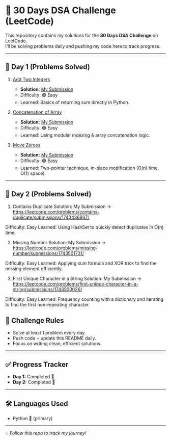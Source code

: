 # 🚀 30 Days DSA Challenge (LeetCode)

This repository contains my solutions for the **30 Days DSA Challenge** on LeetCode.  
I’ll be solving problems daily and pushing my code here to track progress.  

---

## 📅 Day 1 (Problems Solved)

1. [Add Two Integers](https://leetcode.com/problems/add-two-integers/)  
   - **Solution:** [My Submission](https://leetcode.com/problems/add-two-integers/submissions/1741947661/)  
   - Difficulty: 🟢 Easy  
   - Learned: Basics of returning sum directly in Python.  

2. [Concatenation of Array](https://leetcode.com/problems/concatenation-of-array/)  
   - **Solution:** [My Submission](https://leetcode.com/problems/concatenation-of-array/submissions/1742086955/)  
   - Difficulty: 🟢 Easy  
   - Learned: Using modular indexing & array concatenation logic.  

3. [Move Zeroes](https://leetcode.com/problems/move-zeroes/)  
   - **Solution:** [My Submission](https://leetcode.com/problems/move-zeroes/submissions/1742122812/)  
   - Difficulty: 🟢 Easy  
   - Learned: Two-pointer technique, in-place modification (O(n) time, O(1) space).  

---

## 📅 Day 2 (Problems Solved)

1. Contains Duplicate
Solution: My Submission → https://leetcode.com/problems/contains-duplicate/submissions/1743436937/

Difficulty: Easy
Learned: Using HashSet to quickly detect duplicates in O(n) time.

2. Missing Number
Solution: My Submission → https://leetcode.com/problems/missing-number/submissions/1743501731/

Difficulty: Easy
Learned: Applying sum formula and XOR trick to find the missing element efficiently.

3. First Unique Character in a String
Solution: My Submission → https://leetcode.com/problems/first-unique-character-in-a-string/submissions/1743500026/

Difficulty: Easy
Learned: Frequency counting with a dictionary and iterating to find the first non-repeating character.
## 📌 Challenge Rules
- Solve at least 1 problem every day.  
- Push code + update this README daily.  
- Focus on writing clean, efficient solutions.  

---

## ✅ Progress Tracker
- **Day 1:** Completed 🎉  
- **Day 2:** Completed 🎉 

---

## 🛠️ Languages Used
- Python 🐍 (primary)   

---

💡 *Follow this repo to track my journey!*  
